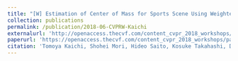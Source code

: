 ```yaml
---
title: "[W] Estimation of Center of Mass for Sports Scene Using Weighted Visual Hull"
collection: publications
permalink: /publication/2018-06-CVPRW-Kaichi
externalurl: 'http://openaccess.thecvf.com/content_cvpr_2018_workshops/w34/html/Kaichi_Estimation_of_Center_CVPR_2018_paper.html'
paperurl: 'https://openaccess.thecvf.com/content_cvpr_2018_workshops/papers/w34/Kaichi_Estimation_of_Center_CVPR_2018_paper.pdf'
citation: 'Tomoya Kaichi, Shohei Mori, Hideo Saito, Kosuke Takahashi, Dan Mikami, Mariko Isogawa, and Hideaki Kimata, &quot;Estimation of Center of Mass for Sports Scene Using Weighted Visual Hull&quot; <i>Proc. IEEE Conf. on Computer Vision and Pattern Recognition (CVPR) Workshops</i> (2018.6)'
---
```


<!--
externalurl: 'url'
paperurl: 'url'
youtubeurl: 'url'
presentationurl: 'url'
githuburl: 'url'
note: blah blah
-->